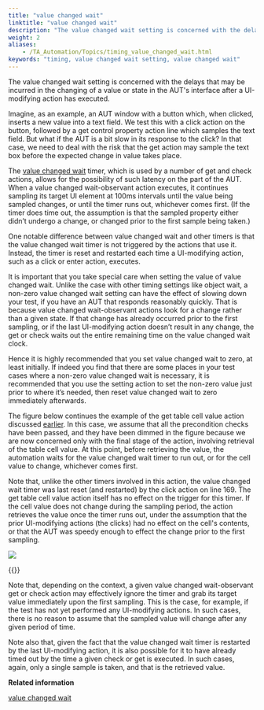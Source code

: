 ```yaml
--- 
title: "value changed wait"
linktitle: "value changed wait"
description: "The value changed wait setting is concerned with the delays that may be incurred in the changing of a value or state in the AUT's interface after a UI-modifying action has executed."
weight: 2
aliases: 
    - /TA_Automation/Topics/timing_value_changed_wait.html
keywords: "timing, value changed wait setting, value changed wait"
---
```


The value changed wait setting is concerned with the delays that may be incurred in the changing of a value or state in the AUT's interface after a UI-modifying action has executed.

Imagine, as an example, an AUT window with a button which, when clicked, inserts a new value into a text field. We test this with a click action on the button, followed by a get control property action line which samples the text field. But what if the AUT is a bit slow in its response to the click? In that case, we need to deal with the risk that the get action may sample the text box before the expected change in value takes place.

The [value changed wait](/TA_Automation/Topics/bis_value_changed_wait.html) timer, which is used by a number of get and check actions, allows for the possibility of such latency on the part of the AUT. When a value changed wait-observant action executes, it continues sampling its target UI element at 100ms intervals until the value being sampled changes, or until the timer runs out, whichever comes first. \(If the timer does time out, the assumption is that the sampled property either didn’t undergo a change, or changed prior to the first sample being taken.\)

One notable difference between value changed wait and other timers is that the value changed wait timer is not triggered by the actions that use it. Instead, the timer is reset and restarted each time a UI-modifying action, such as a click or enter action, executes.

It is important that you take special care when setting the value of value changed wait. Unlike the case with other timing settings like object wait, a non-zero value changed wait setting can have the effect of slowing down your test, if you have an AUT that responds reasonably quickly. That is because value changed wait-observant actions look for a change rather than a given state. If that change has already occurred prior to the first sampling, or if the last UI-modifying action doesn’t result in any change, the get or check waits out the entire remaining time on the value changed wait clock.

Hence it is highly recommended that you set value changed wait to zero, at least initially. If indeed you find that there are some places in your test cases where a non-zero value changed wait is necessary, it is recommended that you use the setting action to set the non-zero value just prior to where it’s needed, then reset value changed wait to zero immediately afterwards.

The figure below continues the example of the get table cell value action discussed [earlier](/TA_Automation/Topics/timing_critical_wait_settings.html#sec.example.critical_wait_settings). In this case, we assume that all the precondition checks have been passed, and they have been dimmed in the figure because we are now concerned only with the final stage of the action, involving retrieval of the table cell value. At this point, before retrieving the value, the automation waits for the value changed wait timer to run out, or for the cell value to change, whichever comes first.

Note that, unlike the other timers involved in this action, the value changed wait timer was last reset \(and restarted\) by the click action on line 169. The get table cell value action itself has no effect on the trigger for this timer. If the cell value does not change during the sampling period, the action retrieves the value once the timer runs out, under the assumption that the prior UI-modifying actions \(the clicks\) had no effect on the cell's contents, or that the AUT was speedy enough to effect the change prior to the first sampling.

![](/images/TA_Automation/Images/timing_stages_of_get_table_cell_value_02.png)

{{<note>}}

Note that, depending on the context, a given value changed wait-observant get or check action may effectively ignore the timer and grab its target value immediately upon the first sampling. This is the case, for example, if the test has not yet performed any UI-modifying actions. In such cases, there is no reason to assume that the sampled value will change after any given period of time.

Note also that, given the fact that the value changed wait timer is restarted by the last UI-modifying action, it is also possible for it to have already timed out by the time a given check or get is executed. In such cases, again, only a single sample is taken, and that is the retrieved value.


**Related information**  


[value changed wait](/TA_Automation/Topics/bis_value_changed_wait.html)

